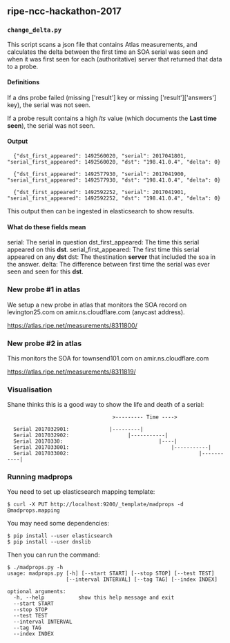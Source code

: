 

## ripe-ncc-hackathon-2017

### `change_delta.py`

This script scans a json file that contains Atlas measurements, and
calculates the delta between the first time an SOA serial was seen and when it
was first seen for each (authoritative) server that returned that data to a probe.

#### Definitions

If a dns probe failed (missing ['result'] key or missing ['result']['answers'] key), the serial was not seen.

If a probe result contains a high *lts* value (which documents the **Last time seen**), the serial was not seen.

#### Output

```
  {"dst_first_appeared": 1492560020, "serial": 2017041801, "serial_first_appeared": 1492560020, "dst": "198.41.0.4", "delta": 0}

  {"dst_first_appeared": 1492577930, "serial": 2017041900, "serial_first_appeared": 1492577930, "dst": "198.41.0.4", "delta": 0}

  {"dst_first_appeared": 1492592252, "serial": 2017041901, "serial_first_appeared": 1492592252, "dst": "198.41.0.4", "delta": 0}
```

This output then can be ingested in elasticsearch to show results.

#### What do these fields mean

  serial: The serial in question
  dst_first_appeared: The time this serial appeared on this **dst**.
  serial_first_appeared: The first time this serial appeared on any **dst**
  dst: The thestination **server** that included the soa in the answer.
  delta: The difference between first time the serial was ever seen and seen for this **dst**.


### New probe #1 in atlas

We setup a new probe in atlas that monitors the SOA record on levington25.com on amir.ns.cloudflare.com (anycast address).

https://atlas.ripe.net/measurements/8311800/


### New probe #2 in atlas

This monitors the SOA for townsend101.com on amir.ns.cloudflare.com

https://atlas.ripe.net/measurements/8311819/


### Visualisation

Shane thinks this is a good way to show the life and death of a serial:

```
                                  >--------- Time ---->

  Serial 2017032901:             |---------|
  Serial 2017032902:                   |-----------|
  Serial 20170330:                               |----|
  Serial 2017033001:                                 |-----------|
  Serial 2017033002:                                          |-----------|
```


### Running madprops

You need to set up elasticsearch mapping template:

    $ curl -X PUT http://localhost:9200/_template/madprops -d @madprops.mapping 

You may need some dependencies:

    $ pip install --user elasticsearch
    $ pip install --user dnslib

Then you can run the command:

    $ ./madprops.py -h
    usage: madprops.py [-h] [--start START] [--stop STOP] [--test TEST]
                       [--interval INTERVAL] [--tag TAG] [--index INDEX]

    optional arguments:
      -h, --help           show this help message and exit
      --start START
      --stop STOP
      --test TEST
      --interval INTERVAL
      --tag TAG
      --index INDEX

